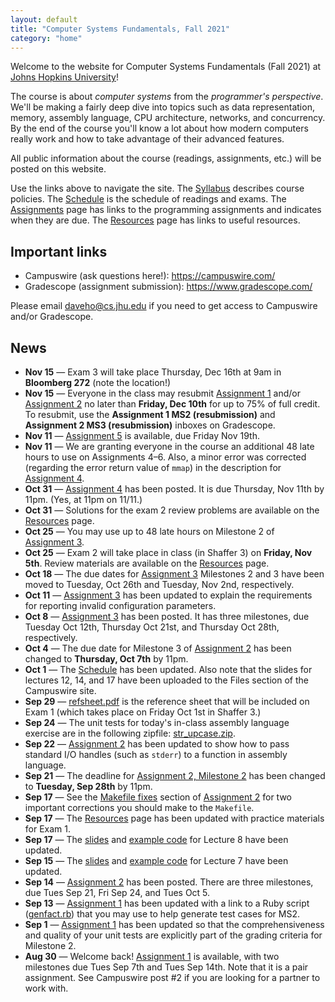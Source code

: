 ```yaml
---
layout: default
title: "Computer Systems Fundamentals, Fall 2021"
category: "home"
---
```


Welcome to the website for Computer Systems Fundamentals (Fall 2021) at <a href="https://www.jhu.edu/">Johns Hopkins University</a>!

The course is about *computer systems* from the *programmer's perspective*.  We'll be making a fairly deep dive into topics such as data representation, memory, assembly language, CPU architecture, networks, and concurrency.  By the end of the course you'll know a lot about how modern computers really work and how to take advantage of their advanced features.

All public information about the course (readings, assignments, etc.) will be posted on this website.

Use the links above to navigate the site.  The [Syllabus](syllabus.html) describes course policies. The [Schedule](schedule.html) is the schedule of readings and exams.  The [Assignments](assignments.html) page has links to the programming assignments and indicates when they are due.  The [Resources](resources.html) page has links to useful resources.

## Important links

* Campuswire (ask questions here!): <https://campuswire.com/>
* Gradescope (assignment submission): <https://www.gradescope.com/>

Please email <daveho@cs.jhu.edu> if you need to get access to Campuswire and/or Gradescope.

## News

* **Nov 15** — Exam 3 will take place Thursday, Dec 16th at 9am in **Bloomberg 272**
  (note the location!)
* **Nov 15** — Everyone in the class may resubmit [Assignment 1](assign/assign01.html) and/or
  [Assignment 2](assign/assign02.html) no later than **Friday, Dec 10th** for up to
  75% of full credit.  To resubmit, use the **Assignment 1 MS2 (resubmission)**
  and **Assignment 2 MS3 (resubmission)** inboxes on Gradescope.
* **Nov 11** — [Assignment 5](assign/assign05.html) is available, due Friday Nov 19th.
* **Nov 11** — We are granting everyone in the course an additional 48 late hours to
  use on Assignments 4–6. Also, a minor error was corrected (regarding the error return
  value of `mmap`) in the description for [Assignment 4](assign/assign04.html).
* **Oct 31** — [Assignment 4](assign/assign04.html) has been posted. It is due Thursday,
  Nov 11th by 11pm. (Yes, at 11pm on 11/11.)
* **Oct 31** — Solutions for the exam 2 review problems are available on the [Resources](resources.html) page.
* **Oct 25** — You may use up to 48 late hours on Milestone 2 of [Assignment 3](assign/assign03.html).
* **Oct 25** — Exam 2 will take place in class (in Shaffer 3) on **Friday, Nov 5th**.
  Review materials are available on the [Resources](resources.html) page.
* **Oct 18** — The due dates for [Assignment 3](assign/assign03.html) Milestones 2 and 3 have been
  moved to Tuesday, Oct 26th and Tuesday, Nov 2nd, respectively.
* **Oct 11** — [Assignment 3](assign/assign03.html) has been updated to explain the requirements
  for reporting invalid configuration parameters.
* **Oct 8** — [Assignment 3](assign/assign03.html) has been posted. It has three milestones, due
  Tuesday Oct 12th, Thursday Oct 21st, and Thursday Oct 28th, respectively.
* **Oct 4** — The due date for Milestone 3 of [Assignment 2](assign/assign02.html)
  has been changed to **Thursday, Oct 7th** by 11pm.
* **Oct 1** — The [Schedule](schedule.html) has been updated. Also note that the slides for lectures 12, 14, and 17 have been uploaded to the Files section of the Campuswire site.
* **Sep 29** — [refsheet.pdf](resources/refsheet.pdf) is the reference sheet that will be included
  on Exam 1 (which takes place on Friday Oct 1st in Shaffer 3.)
* **Sep 24** — The unit tests for today's in-class assembly language exercise are in the following zipfile: [str\_upcase.zip](lectures/str_upcase.zip).
* **Sep 22** — [Assignment 2](assign/assign02.html) has been updated to show how to pass standard I/O handles (such as `stderr`) to a function in assembly language.
* **Sep 21** — The deadline for [Assignment 2, Milestone 2](assign/assign02.html#milestone-2) has been changed to **Tuesday, Sep 28th** by 11pm.
* **Sep 17** — See the [Makefile fixes](assign/assign02.html#makefile-fixes) section of [Assignment 2](assign/assign02.html) for two important corrections you should make to the `Makefile`.
* **Sep 17** — The [Resources](resources.html) page has been updated with practice materials for Exam 1.
* **Sep 17** — The [slides](lectures/lecture08-public.pdf) and [example code](lectures/control.zip) for Lecture 8 have been updated.
* **Sep 15** — The [slides](lectures/lecture07-public.pdf) and [example code](lectures/alu.zip) for Lecture 7 have been updated.
* **Sep 14** — [Assignment 2](assign/assign02.html) has been posted. There are three milestones, due Tues Sep 21, Fri Sep 24, and Tues Oct 5.
* **Sep 13** — [Assignment 1](assign/assign01.html) has been updated with a link to a Ruby script ([genfact.rb](assign/genfact.rb)) that you may use to help generate test cases for MS2.
* **Sep 1** — [Assignment 1](assign/assign01.html) has been updated so that the comprehensiveness and quality of your unit tests are explicitly part of the grading criteria for Milestone 2.
* **Aug 30** — Welcome back! [Assignment 1](assign/assign01.html) is available, with two milestones due Tues Sep 7th and Tues Sep 14th. Note that it is a pair assignment. See Campuswire post \#2 if you are looking for a partner to work with.
